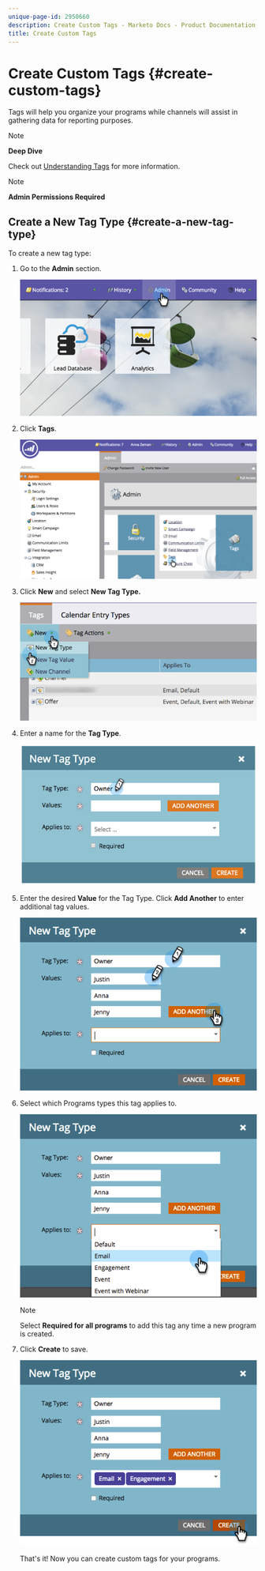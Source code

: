 ```yaml
---
unique-page-id: 2950660
description: Create Custom Tags - Marketo Docs - Product Documentation
title: Create Custom Tags
---
```


# Create Custom Tags {#create-custom-tags}

Tags will help you organize your programs while channels will assist in gathering data for reporting purposes.

>[!NOTE]
>
>**Deep Dive**
>
>Check out [Understanding Tags](../../../product-docs/core-marketo-concepts/programs/working-with-programs/understanding-tags.md) for more information.

>[!NOTE]
>
>**Admin Permissions Required**

## Create a New Tag Type {#create-a-new-tag-type}

To create a new tag type:

1. Go to the **Admin** section.

   ![](assets/image2015-4-23-14-3a37-3a48.png)

1. Click **Tags**.

   ![](assets/image2015-4-23-14-3a41-3a18.png)

1. Click **New** and select **New Tag Type.**

   ![](assets/image2015-4-23-14-3a42-3a45.png)

1. Enter a name for the **Tag Type**.

   ![](assets/image2015-4-23-14-3a48-3a58.png)

1. Enter the desired **Value** for the Tag Type. Click **Add Another** to enter additional tag values.

   ![](assets/image2015-4-22-11-3a30-3a30.png)

1. Select which Programs types this tag applies to.

   ![](assets/image2015-4-22-11-3a39-3a7.png)

   >[!NOTE]
   >
   >Select **Required for all programs** to add this tag any time a new program is created.

1. Click **Create** to save.

   ![](assets/image2015-4-22-11-3a38-3a34.png)

   That's it! Now you can create custom tags for your programs.
